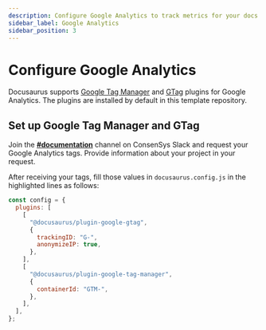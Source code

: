 ```yaml
---
description: Configure Google Analytics to track metrics for your docs.
sidebar_label: Google Analytics
sidebar_position: 3
---
```


# Configure Google Analytics

Docusaurus supports [Google Tag Manager](https://docusaurus.io/docs/api/plugins/@docusaurus/plugin-google-tag-manager)
and [GTag](https://docusaurus.io/docs/api/plugins/@docusaurus/plugin-google-gtag) plugins for Google Analytics.
The plugins are installed by default in this template repository.

## Set up Google Tag Manager and GTag

Join the [**#documentation**](https://consensys.slack.com/archives/C0272B5P1CY) channel on ConsenSys
Slack and request your Google Analytics tags.
Provide information about your project in your request.

After receiving your tags, fill those values in `docusaurus.config.js` in the highlighted lines as follows:

```js title="docusaurus.config.js" {6,13}
const config = {
  plugins: [
    [
      "@docusaurus/plugin-google-gtag",
      {
        trackingID: "G-",
        anonymizeIP: true,
      },
    ],
    [
      "@docusaurus/plugin-google-tag-manager",
      {
        containerId: "GTM-",
      },
    ],
  ],
};
```
